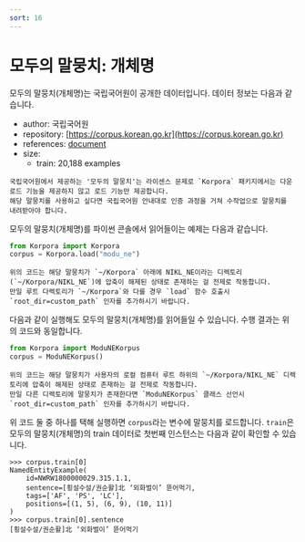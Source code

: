 ```yaml
---
sort: 16
---
```


# 모두의 말뭉치: 개체명

모두의 말뭉치(개체명)는 국립국어원이 공개한 데이터입니다.
데이터 정보는 다음과 같습니다.

- author: 국립국어원
- repository: [https://corpus.korean.go.kr](https://corpus.korean.go.kr)
- references: [document](https://rlkujwkk7.toastcdn.net/NIKL_NE(v1.0).pdf)
- size:
  - train: 20,188 examples

```warning
국립국어원에서 제공하는 '모두의 말뭉치'는 라이센스 문제로 `Korpora` 패키지에서는 다운로드 기능을 제공하지 않고 로드 기능만 제공합니다. 
해당 말뭉치를 사용하고 싶다면 국립국어원 안내대로 인증 과정을 거쳐 수작업으로 말뭉치를 내려받아야 합니다. 
```

모두의 말뭉치(개체명)를 파이썬 콘솔에서 읽어들이는 예제는 다음과 같습니다.

```python
from Korpora import Korpora
corpus = Korpora.load("modu_ne")
```

```warning
위의 코드는 해당 말뭉치가 `~/Korpora` 아래에 NIKL_NE이라는 디렉토리(`~/Korpora/NIKL_NE`)에 압축이 해제된 상태로 존재하는 걸 전제로 작동합니다. 
만일 루트 다렉토리가 `~/Korpora`와 다를 경우 `load` 함수 호출시 `root_dir=custom_path` 인자를 추가하시기 바랍니다.
```

다음과 같이 실행해도 모두의 말뭉치(개체명)를 읽어들일 수 있습니다.
수행 결과는 위의 코드와 동일합니다.

```python
from Korpora import ModuNEKorpus
corpus = ModuNEKorpus()
```

```warning
위의 코드는 해당 말뭉치가 사용자의 로컬 컴퓨터 루트 하위의 `~/Korpora/NIKL_NE` 디렉토리에 압축이 해제된 상태로 존재하는 걸 전제로 작동합니다. 
만일 다른 디렉토리에 말뭉치가 존재한다면 `ModuNEKorpus` 클래스 선언시 `root_dir=custom_path` 인자를 추가하시기 바랍니다.
```

위 코드 둘 중 하나를 택해 실행하면 `corpus`라는 변수에 말뭉치를 로드합니다.
`train`은 모두의 말뭉치(개체명)의 train 데이터로 첫번째 인스턴스는 다음과 같이 확인할 수 있습니다.

```
>>> corpus.train[0]
NamedEntityExample(
    id=NWRW1800000029.315.1.1,
    sentence=[횡설수설/권순활]北 ‘외화벌이’ 뜯어먹기,
    tags=['AF', 'PS', 'LC'],
    positions=[(1, 5), (6, 9), (10, 11)]
)
>>> corpus.train[0].sentence
[횡설수설/권순활]北 ‘외화벌이’ 뜯어먹기
```

